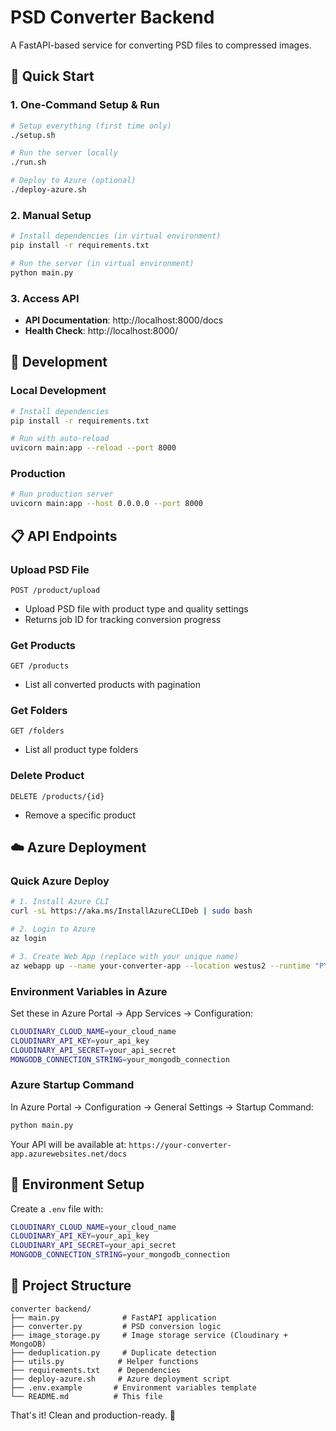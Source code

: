 # PSD Converter Backend

A FastAPI-based service for converting PSD files to compressed images.

## 🚀 Quick Start

### 1. One-Command Setup & Run

```bash
# Setup everything (first time only)
./setup.sh

# Run the server locally
./run.sh

# Deploy to Azure (optional)
./deploy-azure.sh
```

### 2. Manual Setup

```bash
# Install dependencies (in virtual environment)
pip install -r requirements.txt

# Run the server (in virtual environment)
python main.py
```

### 3. Access API

- **API Documentation**: http://localhost:8000/docs
- **Health Check**: http://localhost:8000/

## 🔧 Development

### Local Development

```bash
# Install dependencies
pip install -r requirements.txt

# Run with auto-reload
uvicorn main:app --reload --port 8000
```

### Production

```bash
# Run production server
uvicorn main:app --host 0.0.0.0 --port 8000
```

## 📋 API Endpoints

### Upload PSD File

```
POST /product/upload
```

- Upload PSD file with product type and quality settings
- Returns job ID for tracking conversion progress

### Get Products

```
GET /products
```

- List all converted products with pagination

### Get Folders

```
GET /folders
```

- List all product type folders

### Delete Product

```
DELETE /products/{id}
```

- Remove a specific product

## ☁️ Azure Deployment

### Quick Azure Deploy

```bash
# 1. Install Azure CLI
curl -sL https://aka.ms/InstallAzureCLIDeb | sudo bash

# 2. Login to Azure
az login

# 3. Create Web App (replace with your unique name)
az webapp up --name your-converter-app --location westus2 --runtime "PYTHON:3.11"
```

### Environment Variables in Azure

Set these in Azure Portal → App Services → Configuration:

```bash
CLOUDINARY_CLOUD_NAME=your_cloud_name
CLOUDINARY_API_KEY=your_api_key
CLOUDINARY_API_SECRET=your_api_secret
MONGODB_CONNECTION_STRING=your_mongodb_connection
```

### Azure Startup Command

In Azure Portal → Configuration → General Settings → Startup Command:

```bash
python main.py
```

Your API will be available at: `https://your-converter-app.azurewebsites.net/docs`

## 🔧 Environment Setup

Create a `.env` file with:

```bash
CLOUDINARY_CLOUD_NAME=your_cloud_name
CLOUDINARY_API_KEY=your_api_key
CLOUDINARY_API_SECRET=your_api_secret
MONGODB_CONNECTION_STRING=your_mongodb_connection
```

## 📁 Project Structure

```
converter backend/
├── main.py              # FastAPI application
├── converter.py         # PSD conversion logic
├── image_storage.py     # Image storage service (Cloudinary + MongoDB)
├── deduplication.py     # Duplicate detection
├── utils.py            # Helper functions
├── requirements.txt    # Dependencies
├── deploy-azure.sh     # Azure deployment script
├── .env.example       # Environment variables template
└── README.md          # This file
```

That's it! Clean and production-ready. 🚀
